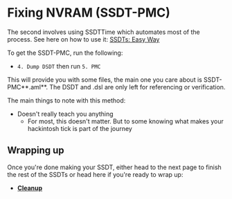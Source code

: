 # Fixing NVRAM (SSDT-PMC)

The second involves using SSDTTime which automates most of the process. See here on how to use it: [SSDTs: Easy Way](/ssdt-methods/ssdt-easy.md)

To get the SSDT-PMC, run the following:

* `4. Dump DSDT` then run `5. PMC`

This will provide you with some files, the main one you care about is SSDT-PMC**.aml**. The DSDT and .dsl are only left for referencing or verification.

The main things to note with this method:

* Doesn't really teach you anything
  * For most, this doesn't matter. But to some knowing what makes your hackintosh tick is part of the journey

## Wrapping up

Once you're done making your SSDT, either head to the next page to finish the rest of the SSDTs or head here if you're ready to wrap up:

* [**Cleanup**](/cleanup.md)
